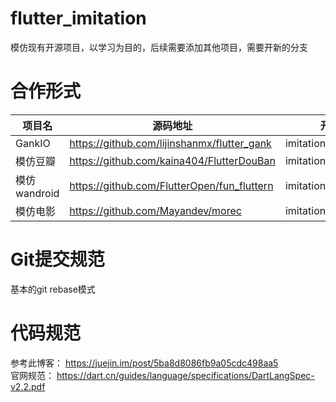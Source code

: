 # flutter_imitation
模仿现有开源项目，以学习为目的，后续需要添加其他项目，需要开新的分支

# 合作形式
|项目名 | 源码地址 | 开发目录 | 所在分支|
| -- | --| --| --|
|GankIO|https://github.com/lijinshanmx/flutter_gank |imitation/gank_io | developer_gank| 
|模仿豆瓣| https://github.com/kaina404/FlutterDouBan|imitation/douban|developer_douban|
|模仿wandroid| https://github.com/FlutterOpen/fun_fluttern|imitation/wan_andnroid|developer_wandroid|
|模仿电影| https://github.com/Mayandev/morec|imitation/wan_andnroid|developer_move|
# Git提交规范
基本的git rebase模式
# 代码规范
参考此博客： https://juejin.im/post/5ba8d8086fb9a05cdc498aa5   
官网规范： https://dart.cn/guides/language/specifications/DartLangSpec-v2.2.pdf
